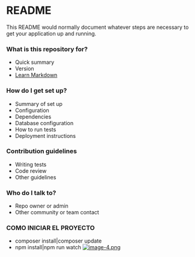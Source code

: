 # README #

This README would normally document whatever steps are necessary to get your application up and running.

### What is this repository for? ###

* Quick summary
* Version
* [Learn Markdown](https://bitbucket.org/tutorials/markdowndemo)

### How do I get set up? ###

* Summary of set up
* Configuration
* Dependencies
* Database configuration
* How to run tests
* Deployment instructions

### Contribution guidelines ###

* Writing tests
* Code review
* Other guidelines

### Who do I talk to? ###

* Repo owner or admin
* Other community or team contact

### COMO INICIAR EL PROYECTO ###

* composer install|composer update
* npm install|npm run watch
[![image-4.png](https://i.postimg.cc/054x0wQd/image-4.png)](https://postimg.cc/23nPz3nV)
